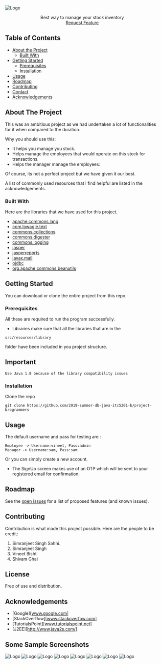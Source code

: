 <br />
<p align="center">

  ![Logo](src/resources/images/Logo.png?raw=true)
  <p align="center">
    Best way to manage your stock inventory
    <br />
      <a href="https://github.com/othneildrew/Best-README-Template/issues">Request Feature</a>
  </p>
</p>



## Table of Contents

* [About the Project](#about-the-project)
  * [Built With](#built-with)
* [Getting Started](#getting-started)
  * [Prerequisites](#prerequisites)
  * [Installation](#installation)
* [Usage](#usage)
* [Roadmap](#roadmap)
* [Contributing](#contributing)
* [Contact](#contact)
* [Acknowledgements](#acknowledgements)



## About The Project

This was an ambitious project as we had undertaken a lot of functionalities for it when compared to the duration.

Why you should use this:
* It helps you manage you stock.
* Helps manage the employees that would operate on this stock for transactions. 
* Helps the manager manage the employees:

Of course, its not a perfect project but we have given it our best. 

A list of commonly used resources that I find helpful are listed in the acknowledgements.

### Built With
Here are the libraries that we have used for this project. 
* [apache.commons.lang](http://www.java2s.com/Code/Jar/a/Downloadapachecommonslangjar.htm)
* [com.lowagie.text](http://www.java2s.com/Code/Jar/c/Downloadcomlowagietext217jar.htm)
* [commons.collections](https://commons.apache.org/proper/commons-collections/download_collections.cgi)
* [commons.digester](https://commons.apache.org/proper/commons-digester/download_digester.cgi)
* [commons.logging](https://commons.apache.org/proper/commons-logging/)
* [jasper](https://community.jaspersoft.com/download)
* [jasperreports](https://community.jaspersoft.com/download)
* [javax.mail](https://javaee.github.io/javamail/)
* [ojdbc](https://www.oracle.com/technetwork/database/features/jdbc/jdbc-drivers-12c-download-1958347.html)
* [org.apache.commons.beanutils](http://www.java2s.com/Code/Jar/o/Downloadorgapachecommonsbeanutilsjar.htm)

## Getting Started
You can download or clone the entire project from this repo. 

### Prerequisites

All these are required to run the program successfully. 

* Libraries
make sure that all the libraries that are in the 
```
src/resources/library 
```
folder have been included in you project structure.

## Important
```
Use Java 1.8 because of the library compatibility issues
```
### Installation

Clone the repo
```
git clone https://github.com/2019-summer-db-java-itc5201-b/project-brogrammers
```

## Usage

The default username and pass for testing are :
```
Employee -> Username:vineet, Pass:admin
Manager -> Username:sam, Pass:sam
```

Or you can simply create a new account. 

* The SignUp screen makes use of an OTP which will be sent to your registered email for confirmation. 

## Roadmap

See the [open issues](https://github.com/othneildrew/Best-README-Template/issues) for a list of proposed features (and known issues).



## Contributing

Contribution is what made this project possible. Here are the people to be credit:

1. Simranjeet Singh Sahni.
2. Simranjeet Singh
3. Vineet Bisht
4. Shivam Ghai

## License

Free of use and distribution.

## Acknowledgements
* [Google][www.google.com]
* [StackOverflow][www.stackoverfow.com]
* [TutorialsPoint][www.tutorialspoint.net]
* [J2EE][http://www.java2s.com/]

## Some Sample Screenshots
![Logo](src/resources/images/login.png?raw=true)
![Logo](src/resources/images/signup.png?raw=true)
![Logo](src/resources/images/Employee%20Management.png?raw=true)
![Logo](src/resources/images/Find%20stock.png?raw=true)
![Logo](src/resources/images/display%20all%20stocks.png?raw=true)
![Logo](src/resources/images/Customer%20Complaints.png?raw=true)
![Logo](src/resources/images/Complaints.png?raw=true)
![Logo](src/resources/images/billing.png?raw=true)

